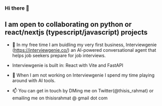 ### Hi there 👋


## I am open to collaborating on python or react/nextjs (typescript/javascript) projects


- 🔭 In my free time I am buidling my very first business, Interviewgenie (https://interviewgenie.co/) an AI-powered conversational agent that helps job seekers prepare for job interviews.
- Interviewgenie is built in: React with Vite and FastAPI 

- 🌱 When I am not working on Interviewgenie I spend my time playing around with AI tools.
- 📫 You can get in touch by DMing me on Twitter(@thisis_rahmat) or emailing me on thisisrahmat @ gmail  dot com 

<!--
**ThisIsRahmat/ThisIsRahmat** is a ✨ _special_ ✨ repository because its `README.md` (this file) appears on your GitHub profile.



Here are some ideas to get you started:

- 🔭 I’m currently working on ...
- 🌱 I’m currently learning ...
- 👯 I’m looking to collaborate on ...
- 🤔 I’m looking for help with ...
- 💬 Ask me about ...
- 📫 How to reach me: ...
- 😄 Pronouns: ...
- ⚡ Fun fact: ...
-->
